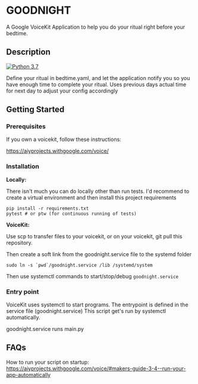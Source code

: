# GOODNIGHT
A Google VoiceKit Application to help you do your ritual right before your bedtime.

## Description
[![Python 3.7](https://img.shields.io/badge/python-3.7-blue.svg)](https://www.python.org/downloads/release/python-370/)

Define your ritual in bedtime.yaml, and let the application notify you so you
have enough time to complete your ritual. Uses previous days actual time for
next day to adjust your config accordingly

## Getting Started
### Prerequisites

If you own a voicekit, follow these instructions:

https://aiyprojects.withgoogle.com/voice/

### Installation

**Locally:**

There isn't much you can do locally other than run tests. I'd recommend
to create a virtual environment and then install this project requirements

    pip install -r requirements.txt
    pytest # or ptw (for continuous running of tests)

**VoiceKit:**

Use scp to transfer files to your voicekit, or on your voicekit, git pull
this repository.

Then create a soft link from the goodnight.service file to the systemd
folder

    sudo ln -s `pwd`/goodnight.service /lib /systemd/system

Then use systemctl commands to start/stop/debug `goodnight.service`

### Entry point
VoiceKit uses systemctl to start programs. The entrypoint is defined in the service file (goodnight.service)
This script get's run by systemctl automatically.

goodnight.service runs main.py

## FAQs

How to run your script on startup: https://aiyprojects.withgoogle.com/voice/#makers-guide-3-4--run-your-app-automatically
